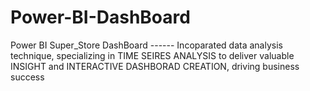 # Power-BI-DashBoard

Power BI Super_Store DashBoard ------  Incoparated data analysis technique, specializing in TIME SEIRES ANALYSIS to  deliver valuable INSIGHT and INTERACTIVE DASHBORAD CREATION, driving business success
